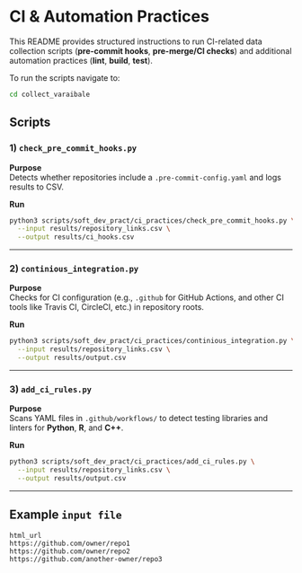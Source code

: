 # CI & Automation Practices

This README provides structured instructions to run CI-related data collection scripts (**pre-commit hooks**, **pre-merge/CI checks**) and additional automation practices (**lint**, **build**, **test**).

To run the scripts navigate to: 

```bash
cd collect_varaibale
```



## Scripts

### 1) `check_pre_commit_hooks.py`

**Purpose**  
Detects whether repositories include a `.pre-commit-config.yaml` and logs results to CSV.

**Run**
```bash
python3 scripts/soft_dev_pract/ci_practices/check_pre_commit_hooks.py \
  --input results/repository_links.csv \
  --output results/ci_hooks.csv
```

---

### 2) `continious_integration.py`

**Purpose**  
Checks for CI configuration (e.g., `.github` for GitHub Actions, and other CI tools like Travis CI, CircleCI, etc.) in repository roots.

**Run**
```bash
python3 scripts/soft_dev_pract/ci_practices/continious_integration.py \
  --input results/repository_links.csv \
  --output results/output.csv
```

---

### 3) `add_ci_rules.py`

**Purpose**  
Scans YAML files in `.github/workflows/` to detect testing libraries and linters for **Python**, **R**, and **C++**.

**Run**
```bash
python3 scripts/soft_dev_pract/ci_practices/add_ci_rules.py \
  --input results/repository_links.csv \
  --output results/output.csv
```

---



## Example `input file`

```csv
html_url
https://github.com/owner/repo1
https://github.com/owner/repo2
https://github.com/another-owner/repo3
```
